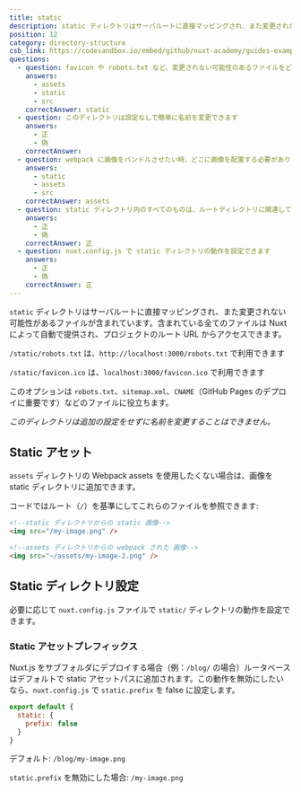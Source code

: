 ```yaml
---
title: static
description: static ディレクトリはサーバルートに直接マッピングされ、また変更されない可能性があるファイルが含まれています。含まれている全てのファイルは Nuxt によって自動で提供され、プロジェクトのルート URL からアクセスできます。
position: 12
category: directory-structure
csb_link: https://codesandbox.io/embed/github/nuxt-academy/guides-examples/tree/master/04_directory_structure/13_static?fontsize=14&hidenavigation=1&theme=dark
questions:
  - question: favicon や robots.txt など、変更されない可能性のあるファイルをどのディレクトリに配置する必要がありますか?
    answers:
      - assets
      - static
      - src
    correctAnswer: static
  - question: このディレクトリは設定なしで簡単に名前を変更できます
    answers:
      - 正
      - 偽
    correctAnswer:
  - question: webpack に画像をバンドルさせたい時、どこに画像を配置する必要がありますか?
    answers:
      - static
      - assets
      - src
    correctAnswer: assets
  - question: static ディレクトリ内のすべてのものは、ルートディレクトリに関連しています
    answers:
      - 正
      - 偽
    correctAnswer: 正
  - question: nuxt.config.js で static ディレクトリの動作を設定できます
    answers:
      - 正
      - 偽
    correctAnswer: 正
---
```


`static` ディレクトリはサーバルートに直接マッピングされ、また変更されない可能性があるファイルが含まれています。含まれている全てのファイルは Nuxt によって自動で提供され、プロジェクトのルート URL からアクセスできます。

`/static/robots.txt` は、`http://localhost:3000/robots.txt` で利用できます

`/static/favicon.ico` は、`localhost:3000/favicon.ico` で利用できます

このオプションは `robots.txt`、`sitemap.xml`、`CNAME`（GitHub Pages のデプロイに重要です）などのファイルに役立ちます。

<base-alert>

_このディレクトリは追加の設定をせずに名前を変更することはできません。_

</base-alert>

## Static アセット

`assets` ディレクトリの Webpack assets を使用したくない場合は、画像を static ディレクトリに追加できます。

コードではルート（`/`）を基準にしてこれらのファイルを参照できます:

```html
<!--static ディレクトリからの static 画像-->
<img src="/my-image.png" />

<!--assets ディレクトリからの webpack された 画像-->
<img src="~/assets/my-image-2.png" />
```

## Static ディレクトリ設定

必要に応じて `nuxt.config.js` ファイルで `static/` ディレクトリの動作を設定できます。

### Static アセットプレフィックス

Nuxt.js をサブフォルダにデプロイする場合（例：`/blog/` の場合）ルータベースはデフォルトで static アセットパスに追加されます。この動作を無効にしたいなら、`nuxt.config.js` で `static.prefix` を false に設定します。

```js
export default {
  static: {
    prefix: false
  }
}
```

デフォルト: `/blog/my-image.png`

`static.prefix` を無効にした場合: `/my-image.png`

<app-modal>
  <code-sandbox  :src="csb_link"></code-sandbox>
</app-modal>

<quiz :questions="questions"></quiz>
